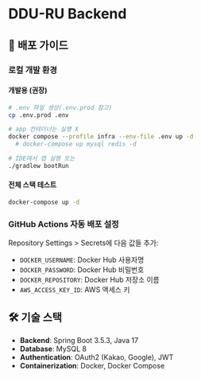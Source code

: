 # DDU-RU Backend

## 🚀 배포 가이드

### 로컬 개발 환경

#### 개발용 (권장)
```bash
# .env 파일 생성(.env.prod 참고)
cp .env.prod .env

# app 컨테이너는 실행 X
docker compose --profile infra --env-file .env up -d
  # docker-compose up mysql redis -d

# IDE에서 앱 실행 또는
./gradlew bootRun
```

#### 전체 스택 테스트
```bash
docker-compose up -d
```

### GitHub Actions 자동 배포 설정

Repository Settings > Secrets에 다음 값들 추가:
- `DOCKER_USERNAME`: Docker Hub 사용자명
- `DOCKER_PASSWORD`: Docker Hub 비밀번호
- `DOCKER_REPOSITORY`: Docker Hub 저장소 이름
- `AWS_ACCESS_KEY_ID`: AWS 액세스 키

## 🛠 기술 스택

- **Backend**: Spring Boot 3.5.3, Java 17
- **Database**: MySQL 8
- **Authentication**: OAuth2 (Kakao, Google), JWT
- **Containerization**: Docker, Docker Compose
